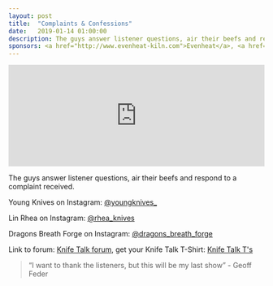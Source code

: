 ```yaml
---
layout: post
title:  "Complaints & Confessions"
date:   2019-01-14 01:00:00
description: The guys answer listener questions, air their beefs and respond to a complaint received.
sponsors: <a href="http://www.evenheat-kiln.com">Evenheat</a>, <a href="http://www.amktactical.com">AMKoncepts</a>
---
```


<iframe frameborder='0' height='200px' scrolling='no' seamless src='https://embed.simplecast.com/ee2496c2?color=f5f5f5' width='100%'></iframe>

The guys answer listener questions, air their beefs and respond to a complaint received.  

Young Knives on Instagram: <a href="https://www.instagram.com/youngknives_"> @youngknives_</a>  

Lin Rhea on Instagram: <a href="https://www.instagram.com/rhea_knives"> @rhea_knives</a>  

Dragons Breath Forge on Instagram: <a href="https://www.instagram.com/dragons_breath_forge"> @dragons_breath_forge</a>

   
  

Link to forum: <a href="http://forum.knifetalk.net">Knife Talk forum</a>, get your Knife Talk T-Shirt: <a href="https://www.chopknives.com/collections/t-shirts/products/knife-talk-t-shirt">Knife Talk T's</a> 




 


<blockquote class="largeQuote">“I want to thank the listeners, but this will be my last show” - Geoff Feder </blockquote>



